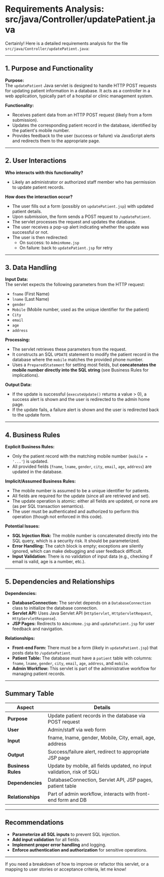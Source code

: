 # Requirements Analysis: src/java/Controller/updatePatient.java

Certainly! Here is a detailed requirements analysis for the file `src/java/Controller/updatePatient.java`:

---

## 1. Purpose and Functionality

**Purpose:**  
The `updatePatient` Java servlet is designed to handle HTTP POST requests for updating patient information in a database. It acts as a controller in a web application, typically part of a hospital or clinic management system.

**Functionality:**  
- Receives patient data from an HTTP POST request (likely from a form submission).
- Updates the corresponding patient record in the database, identified by the patient's mobile number.
- Provides feedback to the user (success or failure) via JavaScript alerts and redirects them to the appropriate page.

---

## 2. User Interactions

**Who interacts with this functionality?**  
- Likely an administrator or authorized staff member who has permission to update patient records.

**How does the interaction occur?**  
- The user fills out a form (possibly on `updatePatient.jsp`) with updated patient details.
- Upon submission, the form sends a POST request to `/updatePatient`.
- The servlet processes the request and updates the database.
- The user receives a pop-up alert indicating whether the update was successful or not.
- The user is then redirected:
  - On success: to `AdminHome.jsp`
  - On failure: back to `updatePatient.jsp` for retry

---

## 3. Data Handling

**Input Data:**  
The servlet expects the following parameters from the HTTP request:
- `fname` (First Name)
- `lname` (Last Name)
- `gender`
- `Mobile` (Mobile number, used as the unique identifier for the patient)
- `City`
- `email`
- `age`
- `address`

**Processing:**  
- The servlet retrieves these parameters from the request.
- It constructs an SQL `UPDATE` statement to modify the patient record in the database where the `mobile` matches the provided phone number.
- Uses a `PreparedStatement` for setting most fields, but **concatenates the mobile number directly into the SQL string** (see Business Rules for implications).

**Output Data:**  
- If the update is successful (`executeUpdate()` returns a value > 0), a success alert is shown and the user is redirected to the admin home page.
- If the update fails, a failure alert is shown and the user is redirected back to the update form.

---

## 4. Business Rules

**Explicit Business Rules:**
- Only the patient record with the matching mobile number (`mobile = '...'`) is updated.
- All provided fields (`fname`, `lname`, `gender`, `city`, `email`, `age`, `address`) are updated in the database.

**Implicit/Assumed Business Rules:**
- The mobile number is assumed to be a unique identifier for patients.
- All fields are required for the update (since all are retrieved and set).
- The update operation is atomic: either all fields are updated, or none are (as per SQL transaction semantics).
- The user must be authenticated and authorized to perform this operation (though not enforced in this code).

**Potential Issues:**
- **SQL Injection Risk:** The mobile number is concatenated directly into the SQL query, which is a security risk. It should be parameterized.
- **Error Handling:** The catch block is empty; exceptions are silently ignored, which can make debugging and user feedback difficult.
- **Input Validation:** There is no validation of input data (e.g., checking if email is valid, age is a number, etc.).

---

## 5. Dependencies and Relationships

**Dependencies:**
- **DatabaseConnection:** The servlet depends on a `DatabaseConnection` class to initialize the database connection.
- **Servlet API:** Uses Java Servlet API (`HttpServlet`, `HttpServletRequest`, `HttpServletResponse`).
- **JSP Pages:** Redirects to `AdminHome.jsp` and `updatePatient.jsp` for user feedback and navigation.

**Relationships:**
- **Front-end Form:** There must be a form (likely in `updatePatient.jsp`) that posts data to `/updatePatient`.
- **Patient Table:** The database must have a `patient` table with columns: `fname`, `lname`, `gender`, `city`, `email`, `age`, `address`, and `mobile`.
- **Admin Workflow:** This servlet is part of the administrative workflow for managing patient records.

---

## Summary Table

| Aspect              | Details                                                                 |
|---------------------|-------------------------------------------------------------------------|
| **Purpose**         | Update patient records in the database via POST request                  |
| **User**            | Admin/staff via web form                                                |
| **Input**           | fname, lname, gender, Mobile, City, email, age, address                 |
| **Output**          | Success/failure alert, redirect to appropriate JSP page                  |
| **Business Rules**  | Update by mobile, all fields updated, no input validation, risk of SQLi  |
| **Dependencies**    | DatabaseConnection, Servlet API, JSP pages, patient table                |
| **Relationships**   | Part of admin workflow, interacts with front-end form and DB             |

---

## Recommendations

- **Parameterize all SQL inputs** to prevent SQL injection.
- **Add input validation** for all fields.
- **Implement proper error handling** and logging.
- **Enforce authentication and authorization** for sensitive operations.

---

If you need a breakdown of how to improve or refactor this servlet, or a mapping to user stories or acceptance criteria, let me know!